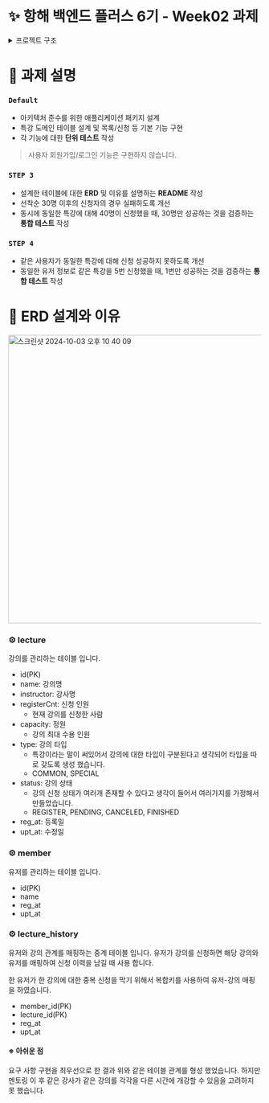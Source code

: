 # ✨ 항해 백엔드 플러스 6기 - Week02 과제

<details><summary>프로젝트 구조</summary>
<p>

```
📦src
 ┣ 📂main
 ┃ ┣ 📂generated
 ┃ ┣ 📂java
 ┃ ┃ ┗ 📂com
 ┃ ┃ ┃ ┗ 📂hhplus
 ┃ ┃ ┃ ┃ ┗ 📂week02
 ┃ ┃ ┃ ┃ ┃ ┣ 📂api
 ┃ ┃ ┃ ┃ ┃ ┃ ┗ 📂lecture
 ┃ ┃ ┃ ┃ ┃ ┃ ┃ ┣ 📂dto
 ┃ ┃ ┃ ┃ ┃ ┃ ┃ ┃ ┣ 📜AvailableLectureResponse.java
 ┃ ┃ ┃ ┃ ┃ ┃ ┃ ┃ ┣ 📜LectureHistoryResponse.java
 ┃ ┃ ┃ ┃ ┃ ┃ ┃ ┃ ┗ 📜RegisterLectureRequest.java
 ┃ ┃ ┃ ┃ ┃ ┃ ┃ ┗ 📜LectureController.java
 ┃ ┃ ┃ ┃ ┃ ┣ 📂application
 ┃ ┃ ┃ ┃ ┃ ┃ ┣ 📜LectureFacade.java
 ┃ ┃ ┃ ┃ ┃ ┃ ┣ 📜LectureHistoryInfo.java
 ┃ ┃ ┃ ┃ ┃ ┃ ┗ 📜LectureInfo.java
 ┃ ┃ ┃ ┃ ┃ ┣ 📂domain
 ┃ ┃ ┃ ┃ ┃ ┃ ┣ 📂common
 ┃ ┃ ┃ ┃ ┃ ┃ ┃ ┣ 📂entity
 ┃ ┃ ┃ ┃ ┃ ┃ ┃ ┃ ┗ 📜Timestamp.java
 ┃ ┃ ┃ ┃ ┃ ┃ ┃ ┗ 📂exception
 ┃ ┃ ┃ ┃ ┃ ┃ ┃ ┃ ┗ 📜GlobalException.java
 ┃ ┃ ┃ ┃ ┃ ┃ ┣ 📂lecture
 ┃ ┃ ┃ ┃ ┃ ┃ ┃ ┣ 📜Lecture.java
 ┃ ┃ ┃ ┃ ┃ ┃ ┃ ┣ 📜LectureException.java
 ┃ ┃ ┃ ┃ ┃ ┃ ┃ ┣ 📜LectureHistory.java
 ┃ ┃ ┃ ┃ ┃ ┃ ┃ ┣ 📜LectureService.java
 ┃ ┃ ┃ ┃ ┃ ┃ ┃ ┗ 📜LectureValidator.java
 ┃ ┃ ┃ ┃ ┃ ┃ ┗ 📂member
 ┃ ┃ ┃ ┃ ┃ ┃ ┃ ┣ 📜Member.java
 ┃ ┃ ┃ ┃ ┃ ┃ ┃ ┣ 📜MemberException.java
 ┃ ┃ ┃ ┃ ┃ ┃ ┃ ┣ 📜MemberService.java
 ┃ ┃ ┃ ┃ ┃ ┃ ┃ ┗ 📜MemberValidator.java
 ┃ ┃ ┃ ┃ ┃ ┣ 📂infra
 ┃ ┃ ┃ ┃ ┃ ┃ ┣ 📂lecture
 ┃ ┃ ┃ ┃ ┃ ┃ ┃ ┣ 📜LectureHistoryRepository.java
 ┃ ┃ ┃ ┃ ┃ ┃ ┃ ┗ 📜LectureRepository.java
 ┃ ┃ ┃ ┃ ┃ ┃ ┗ 📂member
 ┃ ┃ ┃ ┃ ┃ ┃ ┃ ┗ 📜MemberRepository.java
 ┃ ┃ ┃ ┃ ┃ ┗ 📜Week02Application.java
 ┃ ┗ 📂resources
 ┃ ┃ ┣ 📂static
 ┃ ┃ ┣ 📂templates
 ┃ ┃ ┗ 📜application.yml
 ┣ 📂test
 ┃ ┣ 📂java
 ┃ ┃ ┗ 📂com
 ┃ ┃ ┃ ┗ 📂hhplus
 ┃ ┃ ┃ ┃ ┗ 📂week02
 ┃ ┃ ┃ ┃ ┃ ┣ 📂domain
 ┃ ┃ ┃ ┃ ┃ ┃ ┣ 📂lecture
 ┃ ┃ ┃ ┃ ┃ ┃ ┃ ┣ 📜LectureServiceIntegrationTest.java
 ┃ ┃ ┃ ┃ ┃ ┃ ┃ ┣ 📜LectureServiceUnitTest.java
 ┃ ┃ ┃ ┃ ┃ ┃ ┃ ┣ 📜LectureValidatorIntegrationTest.java
 ┃ ┃ ┃ ┃ ┃ ┃ ┃ ┗ 📜LectureValidatorUnitTest.java
 ┃ ┃ ┃ ┃ ┃ ┃ ┗ 📂member
 ┃ ┃ ┃ ┃ ┃ ┃ ┃ ┣ 📜MemberValidatorIntegrationTest.java
 ┃ ┃ ┃ ┃ ┃ ┃ ┃ ┗ 📜MemberValidatorUnitTest.java
 ┃ ┃ ┃ ┃ ┃ ┗ 📜Week02ApplicationTests.java
 ┃ ┗ 📂resources
 ┗ 📜.DS_Store
```

</p>
</details> 

# 📌 과제 설명

### **`Default`**

- 아키텍처 준수를 위한 애플리케이션 패키지 설계
- 특강 도메인 테이블 설계 및 목록/신청 등 기본 기능 구현
- 각 기능에 대한 **단위 테스트** 작성

> 사용자 회원가입/로그인 기능은 구현하지 않습니다.

### **`STEP 3`**

- 설계한 테이블에 대한 **ERD** 및 이유를 설명하는 **README** 작성
- 선착순 30명 이후의 신청자의 경우 실패하도록 개선
- 동시에 동일한 특강에 대해 40명이 신청했을 때, 30명만 성공하는 것을 검증하는 **통합 테스트** 작성

### **`STEP 4`**

- 같은 사용자가 동일한 특강에 대해 신청 성공하지 못하도록 개선
- 동일한 유저 정보로 같은 특강을 5번 신청했을 때, 1번만 성공하는 것을 검증하는 **통합 테스트** 작성

# 📌 ERD 설계와 이유

<img width="574" alt="스크린샷 2024-10-03 오후 10 40 09" src="https://github.com/user-attachments/assets/05ddc67f-d152-44bd-abda-cee49f6b9e10">

### ⚙️ lecture
강의를 관리하는 테이블 입니다.

- id(PK)
- name: 강의명
- instructor: 강사명
- registerCnt: 신청 인원
    - 현재 강의를 신청한 사람
- capacity: 정원
    - 강의 최대 수용 인원
- type: 강의 타입
    - 특강이라는 말이 써있어서 강의에 대한 타입이 구분된다고 생각되어 타입을 따로 갖도록 생성 했습니다.
    - COMMON, SPECIAL
- status: 강의 상태
    - 강의 신청 상태가 여러개 존재할 수 있다고 생각이 들어서 여러가지를 가정해서 만들었습니다.
    - REGISTER, PENDING, CANCELED, FINISHED
- reg_at: 등록일
- upt_at: 수정일

### ⚙️ member
유저를 관리하는 테이블 입니다.

- id(PK)
- name
- reg_at
- upt_at

### ⚙️ lecture_history
유저와 강의 관계를 매핑하는 중계 테이블 입니다.
유저가 강의를 신청하면 해당 강의와 유저를 매핑하여 신청 이력을 남길 때 사용 합니다.

한 유저가 한 강의에 대한 중복 신청을 막기 위해서 복합키를 사용하여 유저-강의 매핑을 하였습니다.

- member_id(PK)
- lecture_id(PK)
- reg_at
- upt_at

#### ※ 아쉬운 점
요구 사항 구현을 최우선으로 한 결과 위와 같은 테이블 관계를 형성 했었습니다.
하지만 멘토링 이 후 같은 강사가 같은 강의를 각각을 다른 시간에 개강할 수 있음을 고려하지 못 했습니다.
